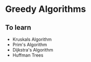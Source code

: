 # Greedy Algorithms
## To learn
* Kruskals Algorithm
* Prim's Algorithm
* Dijkstra's Algorithm
* Huffman Trees